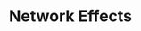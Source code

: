 ---
layout: default
title: Network Effects
parent: Business and Startups
nav_order: 3
has_children: true
permalink: /business/networkeffects/
---